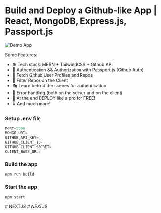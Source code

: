 # Build and Deploy a Github-like App | React, MongoDB, Express.js, Passport.js

![Demo App](https://i.ibb.co/xfpddW2/Screenshot-22.png)

Some Features:

- ⚙️ Tech stack: MERN + TailwindCSS + Github API
- 🔑 Authentication && Authorization with Passport.js (Github Auth)
- 👾 Fetch Github User Profiles and Repos
- 🚀 Filter Repos on the Client
- 🎭 Learn behind the scenes for authentication
- 🐛 Error handling (both on the server and on the client)
- 🎃 At the end DEPLOY like a pro for FREE!
- ⏳ And much more!

### Setup .env file

```js
PORT=5000
MONGO_URI=
GITHUB_API_KEY=
GITHUB_CLIENT_ID=
GITHUB_CLIENT_SECRET=
CLIENT_BASE_URL=
```

### Build the app

```shell
npm run build
```

### Start the app

```shell
npm start
```
#   N E X T _ J S  
 #   N E X T _ J S  
 